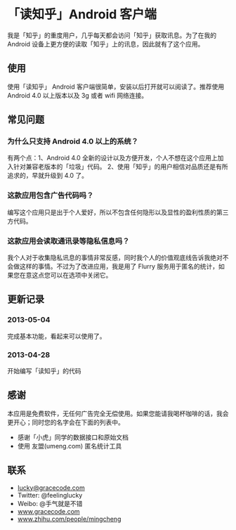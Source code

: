 # 「读知乎」Android 客户端

我是「知乎」的重度用户，几乎每天都会访问「知乎」获取讯息。为了在我的 Android 设备上更方便的读取「知乎」上的讯息，因此就有了这个应用。

## 使用

使用「读知乎」 Android 客户端很简单，安装以后打开就可以阅读了。推荐使用 Android 4.0 以上版本以及 3g 或者 wifi 网络连接。


## 常见问题

### 为什么只支持 Android 4.0 以上的系统？

有两个点：1、Android 4.0 全新的设计以及方便开发，个人不想在这个应用上加入针对兼容老版本的「垃圾」代码。 2、使用「知乎」的用户相信对品质还是有所追求的，早就升级到 4.0 了。

### 这款应用包含广告代码吗？

编写这个应用只是出于个人爱好，所以不包含任何隐形以及显性的盈利性质的第三方代码。

### 这款应用会读取通讯录等隐私信息吗？

我个人对于收集隐私讯息的事情非常反感，同时我个人的价值观底线告诉我绝对不会做这样的事情。不过为了改进应用，我是用了 Flurry 服务用于匿名的统计，如果您在意这点您可以在选项中关闭它。


## 更新记录

### 2013-05-04

完成基本功能，看起来可以使用了。

### 2013-04-28

开始编写「读知乎」的代码


## 感谢

本应用是免费软件，无任何广告完全无偿使用。如果您能请我喝杯咖啡的话，我会更开心；同时您的名字会在下面的列表中。

* 感谢「小虎」同学的数据接口和原始文档
* 使用 友盟(umeng.com) 匿名统计工具

## 联系

* lucky@gracecode.com
* Twitter: @feelinglucky
* Weibo: @手气就是不错
* www.gracecode.com
* www.zhihu.com/people/mingcheng

